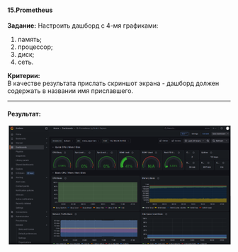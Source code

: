 #### 15.Prometheus  

**Задание:**
Настроить дашборд с 4-мя графиками:
1) память;
2) процессор;
3) диск;
4) сеть.

**Критерии:**  
В качестве результата прислать скриншот экрана - дашборд должен содержать в названии имя приславшего.

****
#### **Результат:**  

![Скриншот дашборда](https://github.com/Asteilor/S.D./blob/main/15.Prometheus/screen_dashboard.png)
